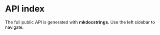 # API index

The full public API is generated with **mkdocstrings**. Use the left sidebar to navigate.
